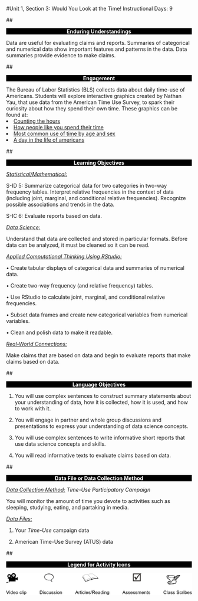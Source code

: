#Unit 1, Section 3: Would You Look at the Time! 
Instructional Days: 9

##<p style="background: black; color: white; text-align: center;">**Enduring Understandings**</p>
Data are useful for evaluating claims and reports. Summaries of categorical and numerical data show
important features and patterns in the data. Data summaries provide evidence to make claims.

##<p style="background: black; color: white; text-align: center;">**Engagement**</p>
The Bureau of Labor Statistics (BLS) collects data about daily time-use of Americans. Students will explore interactive graphics created by Nathan Yau, that use data from the American Time Use Survey, to spark their curiosity about how they spend their own time. These graphics can be found at:<li><a href= "https://flowingdata.com/2015/11/10/counting-the-hours/">Counting the hours</a></li><li><a href="https://flowingdata.com/2016/12/06/how-people-like-you-spend-their-time/">How people like you spend their time</a></li><li><a href ="https://flowingdata.com/2015/11/30/most-common-use-of-time-by-age-and-sex/">Most common use of time by age and sex</a></li><li><a href="https://flowingdata.com/2015/12/15/a-day-in-the-life-of-americans/">A day in the life of americans</a></li>

##<p style="background: black; color: white; text-align: center;">**Learning Objectives**</p>

<ins>*Statistical/Mathematical:*</ins> 

S-ID 5: Summarize categorical data for two categories in two-way frequency tables. Interpret relative
frequencies in the context of data (including joint, marginal, and conditional relative frequencies).
Recognize possible associations and trends in the data.

S-IC 6: Evaluate reports based on data.

*<u>Data Science:</u>*

Understand that data are collected and stored in particular formats. Before data can be analyzed, it must
be cleaned so it can be read.

*<u>Applied Computational Thinking Using RStudio:</u>*

• Create tabular displays of categorical data and summaries of numerical data.

• Create two-way frequency (and relative frequency) tables.

• Use RStudio to calculate joint, marginal, and conditional relative frequencies.

• Subset data frames and create new categorical variables from numerical variables.

• Clean and polish data to make it readable.

*<u>Real-World Connections:</u>*

Make claims that are based on data and begin to evaluate reports that make claims based on data.

##<p style="background: black; color: white; text-align: center;">**Language Objectives**</p>

1. You will use complex sentences to construct summary statements about your understanding
of data, how it is collected, how it is used, and how to work with it.

2. You will engage in partner and whole group discussions and presentations to express your
understanding of data science concepts.

3. You will use complex sentences to write informative short reports that use data science
concepts and skills.

4. You will read informative texts to evaluate claims based on data.

##<p style="background: black; color: white; text-align: center;">**Data File or Data Collection Method**</p>
*<u>Data Collection Method:</u>* *Time-Use Participatory Campaign*

 You will monitor the amount of time you devote to activities such as sleeping, studying, eating, and partaking in media.

*<u>Data Files:</u>*

1. Your *Time-Use* campaign data

2. American Time-Use Survey (ATUS) data

##<p style="background: black; color: white; text-align: center;">**Legend for Activity Icons**</p>
![legend](../img/legend.png)